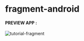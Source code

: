 # fragment-android

#### PREVIEW APP :
![tutorial-fragment](https://user-images.githubusercontent.com/68207916/110053602-4fa46780-7d8c-11eb-9e91-a9741147e8eb.gif)
